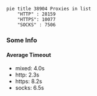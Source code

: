 
```mermaid
pie title 38904 Proxies in list
    "HTTP" : 28159
    "HTTPS": 10077
    "SOCKS" : 7506
```

### Some Info
#### Average Timeout

- mixed: 4.0s
- http: 2.3s
- https: 8.2s
- socks: 6.5s